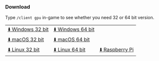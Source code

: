 ### Download
Type `/client gpu` in-game to see whether you need 32 or 64 bit version.

||||
|--|--|--|
[:arrow_down: Windows 32 bit](/ObjExporter/ObjExporter_win32.dll?raw=true)|[:arrow_down: Windows 64 bit](/ObjExporter/ObjExporter_win64.dll?raw=true)
[:arrow_down: macOS 32 bit](/ObjExporter/ObjExporter_mac32.dylib?raw=true)|[:arrow_down: macOS 64 bit](/ObjExporter/ObjExporter_mac64.dylib?raw=true)
[:arrow_down: Linux 32 bit](/ObjExporter/ObjExporter_nix32.so?raw=true)|[:arrow_down: Linux 64 bit](/ObjExporter/ObjExporter_nix64.so?raw=true)|[:arrow_down: Raspberry Pi](/ObjExporter/ObjExporter_rpi.so?raw=true)
